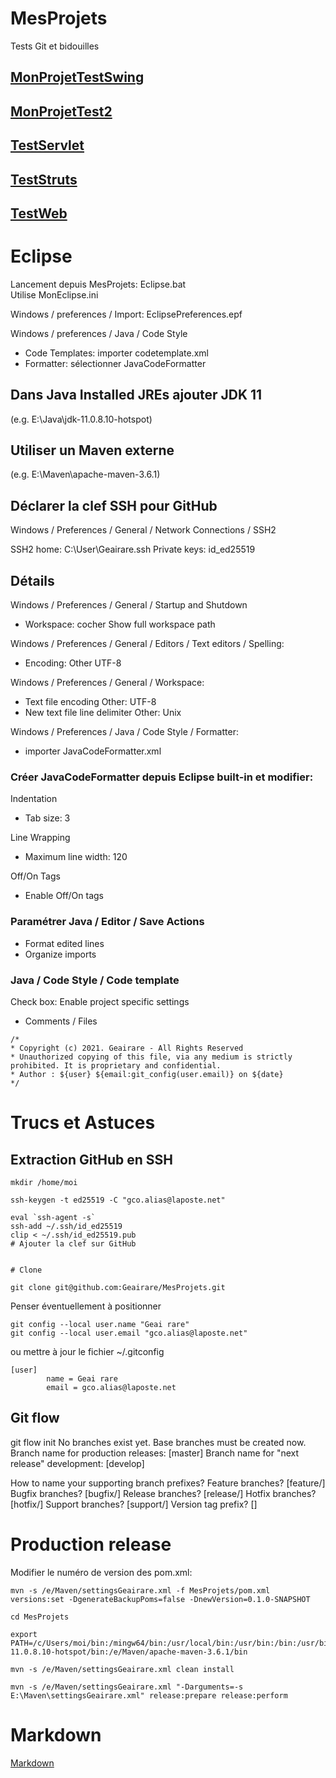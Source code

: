 ﻿# MesProjets

Tests Git et bidouilles

## [MonProjetTestSwing](Tests/MonProjetTest/LisMoi.md)

## [MonProjetTest2](Tests/MonProjetTest2/LisMoi.md)

## [TestServlet](Tests/TestServlet/LisMoi.md)

## [TestStruts](Tests/TestStruts/LisMoi.md)

## [TestWeb](Tests/TestWeb/LisMoi.md)

# Eclipse

Lancement depuis MesProjets: Eclipse.bat  
Utilise MonEclipse.ini

Windows / preferences / Import: EclipsePreferences.epf

Windows / preferences / Java / Code Style
+ Code Templates: importer codetemplate.xml
+ Formatter: sélectionner JavaCodeFormatter

## Dans Java Installed JREs ajouter JDK 11

(e.g. E:\Java\jdk-11.0.8.10-hotspot)

## Utiliser un Maven externe

(e.g. E:\Maven\apache-maven-3.6.1)

## Déclarer la clef SSH pour GitHub

Windows / Preferences / General / Network Connections / SSH2

SSH2 home: C:\User\Geairare\.ssh
Private keys: id_ed25519


## Détails

Windows / Preferences / General / Startup and Shutdown
+ Workspace: cocher Show full workspace path

Windows / Preferences / General / Editors / Text editors / Spelling:
+ Encoding: Other UTF-8

Windows / Preferences / General / Workspace:
+ Text file encoding Other: UTF-8
+ New text file line delimiter Other: Unix

Windows / Preferences / Java / Code Style / Formatter:
+ importer JavaCodeFormatter.xml

### Créer JavaCodeFormatter depuis Eclipse built-in et modifier:

Indentation  
+ Tab size: 3

Line Wrapping  
+ Maximum line width: 120

Off/On Tags  
+ Enable Off/On tags

### Paramétrer Java / Editor / Save Actions

+ Format edited lines
+ Organize imports
 
### Java / Code Style / Code template

Check box: Enable project specific settings

+ Comments / Files

```
/*
* Copyright (c) 2021. Geairare - All Rights Reserved
* Unauthorized copying of this file, via any medium is strictly prohibited. It is proprietary and confidential.
* Author : ${user} ${email:git_config(user.email)} on ${date}
*/
```

# Trucs et Astuces

## Extraction GitHub en SSH

```
mkdir /home/moi

ssh-keygen -t ed25519 -C "gco.alias@laposte.net"

eval `ssh-agent -s`
ssh-add ~/.ssh/id_ed25519
clip < ~/.ssh/id_ed25519.pub
# Ajouter la clef sur GitHub


# Clone

git clone git@github.com:Geairare/MesProjets.git

```

Penser éventuellement à positionner

```
git config --local user.name "Geai rare"
git config --local user.email "gco.alias@laposte.net"
```

ou mettre à jour le fichier ~/.gitconfig

```
[user]
        name = Geai rare
        email = gco.alias@laposte.net
```

## Git flow

git flow init
No branches exist yet. Base branches must be created now.
Branch name for production releases: [master]
Branch name for "next release" development: [develop]

How to name your supporting branch prefixes?
Feature branches? [feature/]
Bugfix branches? [bugfix/]
Release branches? [release/]
Hotfix branches? [hotfix/]
Support branches? [support/]
Version tag prefix? []

# Production release

Modifier le numéro de version des pom.xml:

```
mvn -s /e/Maven/settingsGeairare.xml -f MesProjets/pom.xml versions:set -DgenerateBackupPoms=false -DnewVersion=0.1.0-SNAPSHOT
```


```
cd MesProjets

export PATH=/c/Users/moi/bin:/mingw64/bin:/usr/local/bin:/usr/bin:/bin:/usr/bin:/e/Java/jdk-11.0.8.10-hotspot/bin:/e/Maven/apache-maven-3.6.1/bin

mvn -s /e/Maven/settingsGeairare.xml clean install

mvn -s /e/Maven/settingsGeairare.xml "-Darguments=-s E:\Maven\settingsGeairare.xml" release:prepare release:perform
```


# Markdown

[Markdown](Doc/doc/Markdown.md)

